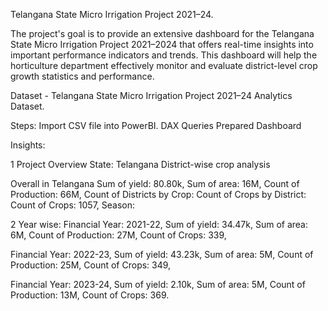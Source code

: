 Telangana State Micro Irrigation Project 2021–24.

The project's goal is to provide an extensive dashboard for the Telangana State Micro Irrigation Project 2021–2024 that offers real-time insights into important performance indicators and trends. This dashboard will help the horticulture department effectively monitor and evaluate district-level crop growth statistics and performance.

Dataset - Telangana State Micro Irrigation Project 2021–24 Analytics Dataset.

Steps: Import CSV file into PowerBI. DAX Queries Prepared Dashboard

Insights:

1 Project Overview State: Telangana District-wise crop analysis

Overall in Telangana Sum of yield: 80.80k, Sum of area: 16M, Count of Production: 66M, Count of Districts by Crop: Count of Crops by District: Count of Crops: 1057, Season:

2 Year wise: Financial Year: 2021-22, Sum of yield: 34.47k, Sum of area: 6M, Count of Production: 27M, Count of Crops: 339,

Financial Year: 2022-23, Sum of yield: 43.23k, Sum of area: 5M, Count of Production: 25M, Count of Crops: 349,

Financial Year: 2023-24, Sum of yield: 2.10k, Sum of area: 5M, Count of Production: 13M, Count of Crops: 369.
